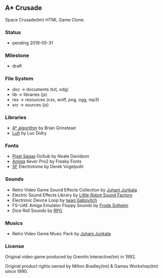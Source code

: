 ## A* Crusade

  Space Crusade(tm) HTML Game Clone.

### Status

  * pending 2019-05-31

### Milestone

  * draft

### File System

  * doc -> documents (txt, odg)
  * lib -> libraries (js)
  * res -> resources (css, woff, png, ogg, mp3)
  * src -> sources (js)

### Libraries

  * [A* algorithm](https://github.com/bgrins/javascript-astar) by Brian Grinstead
  * [Lufi](https://github.com/ldidry/lufi) by Luc Didry

### Fonts

  * [Pixel Sagas](http://www.pixelsagas.com/) GoSub by Neale Davidson
  * [Amiga](http://www.freakyfonts.de/) 4ever Pro2 by Freaky Fonts
  * [SF](http://www.shyfoundry.com/) Electrotome by Derek Vogelpohl

### Sounds

  * Retro Video Game Sound Effects Collection by [Juhani Junkala](https://juhanijunkala.com/)
  * Electric Sound Effects Library by [Little Robot Sound Factory](http://www.littlerobotsoundfactory.com)
  * Electronic Device Loop by [Iwan Gabovitch](http://qubodup.net)
  * FS-UAE Amiga Emulator Floppy Sounds by [Frode Solheim](https://github.com/FrodeSolheim)
  * Dice Roll Sounds by [RPG](https://opengameart.org/content/2-dice-roll-29-throws)

### Musics
  * Retro Video Game Music Pack by [Juhani Junkala](https://juhanijunkala.com/)

### License

  Original video game produced by Gremlin Interactive(tm) in 1992.

  Original product rights owned by Milton Bradley(tm) & Games Workshop(tm) since 1990.
